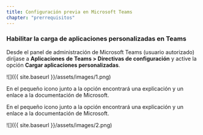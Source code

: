 ```yaml
---
title: Configuración previa en Microsoft Teams
chapter: "prerrequisitos"
---
```


### Habilitar la carga de aplicaciones personalizadas en Teams

Desde el panel de administración de Microsoft Teams (usuario autorizado) diríjase a **Aplicaciones** **de**
**Teams > Directivas de configuración** y active la opción **Cargar aplicaciones personalizadas**.


![]({{ site.baseurl }}/assets/images/1.png)

En el pequeño icono junto a la opción encontrará una explicación y un enlace a la documentación de
Microsoft.

En el pequeño icono junto a la opción encontrará una explicación y un enlace a la documentación de
Microsoft.

![]({{ site.baseurl }}/assets/images/2.png)
